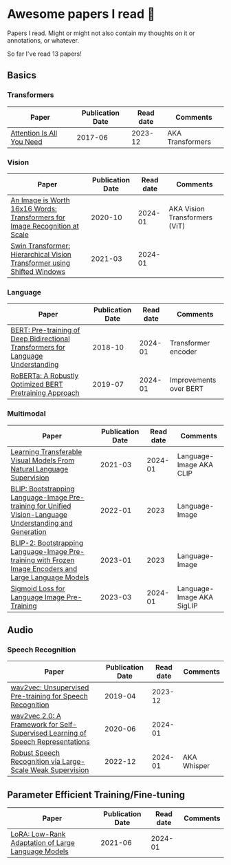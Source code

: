 # Awesome papers I read 🤩
Papers I read. Might or might not also contain my thoughts on it or annotations, or whatever.

So far I've read 13 papers!

## Basics

### Transformers
| Paper | Publication Date | Read date | Comments
|-|-|-|-
| [Attention Is All You Need](https://arxiv.org/abs/1706.03762) | 2017-06 | 2023-12 | AKA Transformers

### Vision
| Paper | Publication Date | Read date | Comments
|-|-|-|-
| [An Image is Worth 16x16 Words: Transformers for Image Recognition at Scale](https://arxiv.org/abs/2010.11929) | 2020-10 | 2024-01 | AKA Vision Transformers (ViT)
| [Swin Transformer: Hierarchical Vision Transformer using Shifted Windows](https://arxiv.org/abs/2103.14030) | 2021-03 | 2024-01 |

### Language
| Paper | Publication Date | Read date | Comments
|-|-|-|-
| [BERT: Pre-training of Deep Bidirectional Transformers for Language Understanding](https://arxiv.org/abs/1810.04805) | 2018-10 | 2024-01 | Transformer encoder
| [RoBERTa: A Robustly Optimized BERT Pretraining Approach](https://arxiv.org/abs/1907.11692) | 2019-07 | 2024-01 | Improvements over BERT


### Multimodal
| Paper | Publication Date | Read date | Comments
|-|-|-|-
| [Learning Transferable Visual Models From Natural Language Supervision](https://arxiv.org/abs/2103.00020) | 2021-03 | 2024-01 | Language-Image AKA CLIP
| [BLIP: Bootstrapping Language-Image Pre-training for Unified Vision-Language Understanding and Generation](https://arxiv.org/abs/2201.12086) | 2022-01 | 2023 | Language-Image
| [BLIP-2: Bootstrapping Language-Image Pre-training with Frozen Image Encoders and Large Language Models](https://arxiv.org/abs/2301.12597) | 2023-01 | 2023 | Language-Image
| [Sigmoid Loss for Language Image Pre-Training](https://arxiv.org/abs/2303.15343) | 2023-03 | 2024-01 | Language-Image AKA SigLIP

## Audio

### Speech Recognition
| Paper | Publication Date | Read date | Comments
|-|-|-|-
| [wav2vec: Unsupervised Pre-training for Speech Recognition](https://arxiv.org/abs/1904.05862) | 2019-04 | 2023-12 | 
| [wav2vec 2.0: A Framework for Self-Supervised Learning of Speech Representations](https://arxiv.org/abs/2006.11477) | 2020-06 | 2024-01 | 
| [Robust Speech Recognition via Large-Scale Weak Supervision](https://arxiv.org/abs/2212.04356) | 2022-12 | 2024-01 | AKA Whisper

## Parameter Efficient Training/Fine-tuning
| Paper | Publication Date | Read date | Comments
|-|-|-|-
| [LoRA: Low-Rank Adaptation of Large Language Models](https://arxiv.org/abs/2106.09685) | 2021-06 | 2024-01 |
